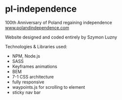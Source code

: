 # pl-independence
100th Anniversary of Poland regaining independence www.polandindependence.com

Website designed and coded entirely by Szymon Luzny

Technologies & Libraries used:

- NPM, Node.js
- SASS 
- Keyframes animations
- BEM 
- 7-1 CSS architecture
- fully responsive
- waypoints.js for scrolling to element
- sticky nav bar



